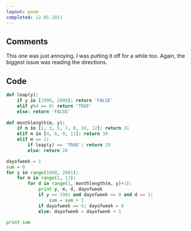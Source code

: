 ```yaml
---
layout: poem
completed: 12.05.2011
---
```


## Comments

This one was just annoying. I was putting it off for a while too. Again, the
biggest issue was reading the directions.

## Code

```python
def leap(y):
	if y in [1900, 2000]: return 'FALSE'
	elif y%4 == 0: return 'TRUE'
	else: return 'FALSE'
	
def monthlength(m, y):
	if m in [1, 3, 5, 7, 8, 10, 12]: return 31
	elif m in [4, 6, 9, 11]: return 30
	elif m == 2:
		if leap(y) == 'TRUE': return 29
		else: return 28

dayofweek = 1
sum = 0
for y in range(1900, 2001):
	for m in range(1, 13):
		for d in range(1, monthlength(m, y)+1):
			print y, m, d, dayofweek
			if y >= 1901 and dayofweek == 0 and d == 1:
				sum = sum + 1
			if dayofweek == 6: dayofweek = 0
			else: dayofweek = dayofweek + 1

print sum
```
